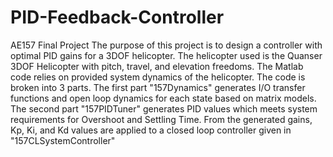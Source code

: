 # PID-Feedback-Controller
AE157 Final Project
The purpose of this project is to design a controller with optimal PID gains for a 3DOF helicopter. The helicopter used is the Quanser 3DOF Helicopter with pitch, travel, and elevation freedoms. The Matlab code relies on provided system dynamics of the helicopter. The code is broken into 3 parts. The first part "157Dynamics" generates I/O transfer functions and open loop dynamics for each state based on matrix models. The second part "157PIDTuner" generates PID values which meets system requirements for Overshoot and Settling Time. From the generated gains, Kp, Ki, and Kd values are applied to a closed loop controller given in "157CLSystemController"
